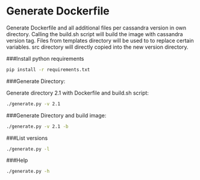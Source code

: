 Generate Dockerfile
===================

Generate Dockerfile and all additional files per cassandra version in own directory. Calling the build.sh script will build the image with cassandra version tag. Files from templates directory will be used to to replace certain variables. src directory will directly copied into the new version directory.

###Install python requirements

```bash
pip install -r requirements.txt
```

###Generate Directory:

Generate directory 2.1 with Dockerfile and build.sh script:

```bash
./generate.py -v 2.1
```

###Generate Directory and build image:

```bash
./generate.py -v 2.1 -b
```

###List versions

```bash
./generate.py -l
```

###Help

```bash
./generate.py -h
```

